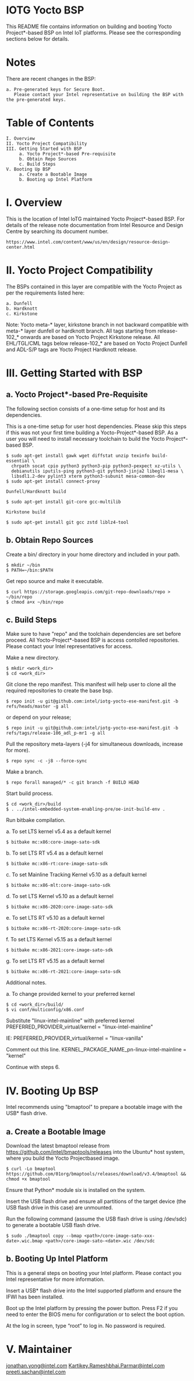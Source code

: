 
IOTG Yocto BSP
==============

This README file contains information on building and booting
Yocto Project*-based BSP on Intel IoT platforms. Please see the
corresponding sections below for details.

Notes
=====

There are recent changes in the BSP:

    a. Pre-generated keys for Secure Boot.
       Please contact your Intel representative on building the BSP with the pre-generated keys.

Table of Contents
=================

    I. Overview
    II. Yocto Project Compatibility
    III. Getting Started with BSP
         a. Yocto Project*-based Pre-requisite
         b. Obtain Repo Sources
         c. Build Steps
    V. Booting Up BSP
         a. Create a Bootable Image
         b. Booting up Intel Platform

I. Overview
===========

This is the location of Intel IoTG maintained Yocto Project*-based BSP.
For details of the release note documentation from Intel Resource and
Design Centre by searching its document number.

    https://www.intel.com/content/www/us/en/design/resource-design-center.html


II. Yocto Project Compatibility
===============================

The BSPs contained in this layer are compatible with the Yocto Project
as per the requirements listed here:

    a. Dunfell
    b. Hardknott
    c. Kirkstone

Note: Yocto meta-* layer, kirkstone branch in not backward compatible with
      meta-* layer dunfell or hardknott branch.
      All tags starting from release-102_* onwards are based on Yocto Project
      Kirkstone release. All EHL/TGL/CML tags below release-102_* are based on
      Yocto Project Dunfell and ADL-S/P tags are Yocto Project Hardknott release.

III. Getting Started with BSP
====================================

a. Yocto Project*-based Pre-Requisite
-------------------------------------

The following section consists of a one-time setup for host and its dependencies.

This is a one-time setup for user host dependencies.
Please skip this steps if this was not your first time building a
Yocto-Project*-based BSP. As a user you will need to install necessary
toolchain to build the Yocto Project*-based BSP.

    $ sudo apt-get install gawk wget diffstat unzip texinfo build-essential \
      chrpath socat cpio python3 python3-pip python3-pexpect xz-utils \
      debianutils iputils-ping python3-git python3-jinja2 libegl1-mesa \
      libsdl1.2-dev pylint3 xterm python3-subunit mesa-common-dev
    $ sudo apt-get install connect-proxy

    Dunfell/Hardknott build

    $ sudo apt-get install git-core gcc-multilib

    Kirkstone build

    $ sudo apt-get install git gcc zstd liblz4-tool


b. Obtain Repo Sources
----------------------

Create a bin/ directory in your home directory and included in your path.

    $ mkdir ~/bin
    $ PATH=~/bin:$PATH

Get repo source and make it executable.

    $ curl https://storage.googleapis.com/git-repo-downloads/repo > ~/bin/repo
    $ chmod a+x ~/bin/repo


c. Build Steps
--------------

Make sure to have "repo" and the toolchain dependencies are set before proceed.
All Yocto-Project*-based BSP is access contolled repositories.
Please contact your Intel representatives for access.

Make a new directory.
    
    $ mkdir <work_dir>
    $ cd <work_dir>

Git clone the repo manifest. This manifest will help user to clone all 
the required repositories to create the base bsp.

    $ repo init -u git@github.com:intel/iotg-yocto-ese-manifest.git -b refs/heads/master -g all
   
or depend on your release;
   
    $ repo init -u git@github.com:intel/iotg-yocto-ese-manifest.git -b refs/tags/release-106_adl_p-mr1 -g all
 
Pull the repository meta-layers (-j4 for simultaneous downloads, increase for more).

    $ repo sync -c -j8 --force-sync

Make a branch.

    $ repo forall managed/* -c git branch -f BUILD HEAD

Start build process.

    $ cd <work_dir>/build
    $ . ../intel-embedded-system-enabling-pre/oe-init-build-env .

Run bitbake compilation.

a. To set LTS kernel v5.4 as a default kernel

    $ bitbake mc:x86:core-image-sato-sdk

b. To set LTS RT v5.4 as a default kernel

    $ bitbake mc:x86-rt:core-image-sato-sdk

c. To set Mainline Tracking Kernel v5.10 as a default kernel

    $ bitbake mc:x86-mlt:core-image-sato-sdk

d. To set LTS Kernel v5.10 as a default kernel
    
    $ bitbake mc:x86-2020:core-image-sato-sdk

e. To set LTS RT v5.10 as a default kernel

    $ bitbake mc:x86-rt-2020:core-image-sato-sdk

f. To set LTS Kernel v5.15 as a default kernel

    $ bitbake mc:x86-2021:core-image-sato-sdk

g. To set LTS RT v5.15 as a default kernel

    $ bitbake mc:x86-rt-2021:core-image-sato-sdk


Additional notes.

a. To change provided kernel to your preferred kernel
   
    $ cd <work_dir>/build/
    $ vi conf/multiconfig/x86.conf

   Substitute "linux-intel-mainline" with preferred kernel
    PREFERRED_PROVIDER_virtual/kernel = "linux-intel-mainline"

IE: PREFERRED_PROVIDER_virtual/kernel = "linux-vanilla"

Comment out this line.
   KERNEL_PACKAGE_NAME_pn-linux-intel-mainline = "kernel"

   Continue with steps 6.


IV. Booting Up BSP
=================

Intel recommends using "bmaptool" to prepare a bootable image with the
USB* flash drive. 

a. Create a Bootable Image
--------------------------

Download the latest bmaptool release from 
https://github.com/intel/bmaptools/releases into the Ubuntu* host 
system, where you build the Yocto Projectbased image.

    $ curl -Lo bmaptool https://github.com/01org/bmaptools/releases/download/v3.4/bmaptool && chmod +x bmaptool

Ensure that Python* module six is installed on the system.

Insert the USB flash drive and ensure all partitions of the target device
(the USB flash drive in this case) are unmounted.

Run the following command (assume the USB flash drive is using /dev/sdc)
to generate a bootable USB flash drive.

    $ sudo ./bmaptool copy --bmap <path>/core-image-sato-xxx-date>.wic.bmap <path>/core-image-sato-<date>.wic /dev/sdc

b. Booting Up Intel Platform
----------------------------

This is a general steps on booting your Intel platform.
Please contact you Intel representative for more information.

Insert a USB* flash drive into the Intel supported platform
   and ensure the IFWI has been installed.

Boot up the Intel platform by pressing the power button.
   Press F2 if you need to enter the BIOS menu for configuration
   or to select the boot option.

At the log in screen, type “root” to log in. No password is
   required.


V. Maintainer
============

jonathan.yong@intel.com
Kartikey.Rameshbhai.Parmar@intel.com
preeti.sachan@intel.com

